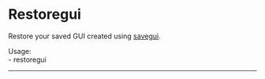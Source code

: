 # Restoregui

Restore your saved GUI created using [savegui](savegui.md).

Usage:\
    - restoregui

---